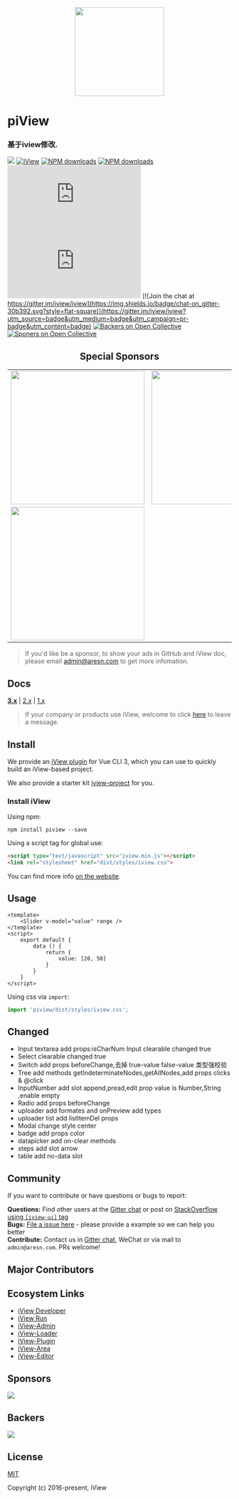 <p align="center">
    <a href="https://www.iviewui.com">
        <img width="200" src="https://file.iviewui.com/logo-new.svg">
    </a>
</p>

<h1>
piView
    <h3>基于iview修改.</h3>
</h1>

[![](https://img.shields.io/travis/iview/iview.svg?style=flat-square)](https://travis-ci.org/iview/iview)
[![iView](https://img.shields.io/npm/v/iview.svg?style=flat-square)](https://www.npmjs.org/package/iview)
[![NPM downloads](http://img.shields.io/npm/dm/iview.svg?style=flat-square)](https://npmjs.org/package/iview)
[![NPM downloads](https://img.shields.io/npm/dt/iview.svg?style=flat-square)](https://npmjs.org/package/iview)
![JS gzip size](http://img.badgesize.io/https://unpkg.com/iview/dist/iview.min.js?compression=gzip&label=gzip%20size:%20JS&style=flat-square)
![CSS gzip size](http://img.badgesize.io/https://unpkg.com/iview/dist/styles/iview.css?compression=gzip&label=gzip%20size:%20CSS&style=flat-square)
[![Join the chat at https://gitter.im/iview/iview](https://img.shields.io/badge/chat-on_gitter-30b392.svg?style=flat-square)](https://gitter.im/iview/iview?utm_source=badge&utm_medium=badge&utm_campaign=pr-badge&utm_content=badge)
[![Backers on Open Collective](https://opencollective.com/iview/tiers/backer/badge.svg?label=backer&color=brightgreen)](#backers)
[![Sponers on Open Collective](https://opencollective.com/iview/tiers/sponsor/badge.svg?label=sponsor&color=brightgreen)](#sponers)


<h2 align="center">Special Sponsors</h2>
<table>
      <tbody>
        <tr>
          <td align="center" valign="middle">
            <a href="https://segmentfault.com/ls/1650000016424063" target="_blank">
              <img width="300" src="https://file.iviewui.com/asd/asd-i-2.png">
            </a>
          </td>
          <td align="center" valign="middle">
            <a href="https://e.coding.net/?utm_source=iview" target="_blank">
              <img width="300" src="https://file.iviewui.com/asd/asd-coding4.png">
            </a>
          </td>
            <td align="center" valign="middle">
            <a href="https://cn.udacity.com/fend/?utm_source=iviewui&utm_medium=banner&utm_campaign=fend" target="_blank">
              <img width="300" src="https://file.iviewui.com/asd/asd-u-new-2.png">
            </a>
          </td>
        </tr>
        <tr>
            </td>
            <td align="center" valign="middle">
            <a href="https://file.iviewui.com/asd/asd-uniapp.png" target="_blank">
              <img width="300" src="https://file.iviewui.com/asd/asd-uniapp.png">
            </a>
          </td>
        </tr>
      </tbody>
</table>

> If you'd like be a sponsor, to show your ads in GitHub and iView doc, please email admin@aresn.com to get more infomation.

## Docs

**[3.x](https://www.iviewui.com)** | [2.x](http://v2.iviewui.com) | [1.x](http://v1.iviewui.com)



> If your company or products use iView, welcome to click [here](https://github.com/iview/iview/issues/2143) to leave a message.

## Install

We provide an [iView plugin](https://github.com/iview/vue-cli-plugin-iview) for Vue CLI 3, which you can use to quickly build an iView-based project.

We also provide a starter kit [iview-project](https://github.com/iview/iview-project) for you.

### Install iView

Using npm:
```
npm install piview --save
```

Using a script tag for global use:

```html
<script type="text/javascript" src="iview.min.js"></script>
<link rel="stylesheet" href="dist/styles/iview.css">
```

You can find more info [on the website](https://www.iviewui.com/docs/guide/install-en).

## Usage

```vue
<template>
    <Slider v-model="value" range />
</template>
<script>
    export default {
        data () {
            return {
                value: [20, 50]
            }
        }
    }
</script>
```

Using css via `import`:

```js
import 'piview/dist/styles/iview.css';
```

## Changed
- Input textarea add props:isCharNum  Input clearable changed true
- Select clearable changed true
- Switch add props beforeChange,去掉 true-value false-value 类型强校验
- Tree add methods getIndeterminateNodes,getAllNodes,add props clicks & @click 
- InputNumber add slot append,pread,edit prop value is Number,String ,enable empty
- Radio add props beforeChange
- uploader add formates and onPreview add types
- uploader list add listItemDel props
- Modal change style center
- badge add props color
- datapicker add on-clear methods
- steps add slot arrow
- table add no-data slot

## Community

If you want to contribute or have questions or bugs to report:

**Questions:** Find other users at the [Gitter chat](https://gitter.im/iview/iview) or post on [StackOverflow using `[iview-ui]` tag](https://stackoverflow.com/questions/tagged/iview-ui)  
**Bugs:** [File a issue here](https://github.com/iview/iview/issues) - please provide a example so we can help you better  
**Contribute:** Contact us in [Gitter chat](https://gitter.im/iview/iview), WeChat or via mail to `admin@aresn.com`. PRs welcome!

## Major Contributors


## Ecosystem Links

- [iView Developer](https://dev.iviewui.com)
- [iView Run](https://run.iviewui.com)
- [iView-Admin](https://github.com/iview/iview-admin)
- [iView-Loader](https://github.com/iview/iview-loader)
- [iView-Plugin](https://github.com/iview/vue-cli-plugin-iview)
- [iView-Area](https://github.com/iview/iview-area)
- [iView-Editor](https://github.com/iview/iview-editor)

## Sponsors
![](https://opencollective.com/iview/tiers/sponsor.svg?avatarHeight=36)

## Backers
![](https://opencollective.com/iview/tiers/backer.svg?avatarHeight=36)

## License
[MIT](http://opensource.org/licenses/MIT)

Copyright (c) 2016-present, iView
